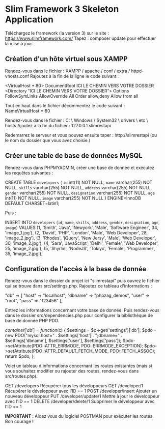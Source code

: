 # Slim Framework 3 Skeleton Application

Téléchargez le framework (la version 3) sur le site : https://www.slimframework.com/
Tapez : composer update pour effectuer la mise à jour.

## Création d'un hôte virtuel sous XAMPP

Rendez-vous dans le fichier : XAMPP / apache / conf / extra / httpd-vhosts.conf
Rajoutez à la fin de la ligne le code suivant : 

<VirtualHost *:80>
DocumentRoot ICI LE CHEMIN VERS VOTRE DOSSIER
<Directory "ICI LE CHEMIN VERS VOTRE DOSSIER">
Options FollowSymLinks
AllowOverride All
Order allow,deny
Allow from all
</Directory>
</VirtualHost>

Tout en haut dans le fichier décommentez le code suivant : NameVirtualHost *:80

Rendez-vous dans le fichier : C: \ Windows \ System32 \ drivers \ etc \ hosts
Ajoutez à la fin du fichier : 127.0.0.1 slimrestapi

Redemarrez le serveur et vous pouvez ensuite taper : http://slimrestapi (ou le nom du dossier que vous avez choisie.)

## Créer une table de base de données MySQL

Rendez-vous dans PHPMYADMIN, créer une base de donnée et exécutez les requêtes suivantes : 

CREATE TABLE `developers` (
`id` int(11) NOT NULL,
`name` varchar(255) NOT NULL,
`skills` varchar(255) NOT NULL,
`address` varchar(255) NOT NULL,
`gender` varchar(255) NOT NULL,
`designation` varchar(255) NOT NULL,
`age` int(11) NOT NULL,
`image` varchar(255) NOT NULL
) ENGINE=InnoDB DEFAULT CHARSET=latin1;

Puis : 

INSERT INTO `developers` (`id`, `name`, `skills`, `address`, `gender`, `designation`, `age`, `image`) VALUES
(1, 'Smith', 'Java', 'Newyork', 'Male', 'Software Engineer', 34, 'image_1.jpg'),
(2, 'David', 'PHP', 'London', 'Male', 'Web Developer', 28, 'image_2.jpg'),
(3, 'Rhodes', 'jQuery', 'New Jersy', 'Male', 'Web Developer', 30, 'image_2.jpg'),
(4, 'Sara', 'JavaScript', 'Delhi', 'Female', 'Web Developer', 25, 'image_2.jpg'),
(5, 'Shyrlin', 'NodeJS', 'Tokiyo', 'Female', 'Programmer', 35, 'image_2.jpg');

## Configuration de l'accès à la base de donnée

Rendez-vous dans le dossier du projet ici "slimrestapi" puis ouvrez le fichier qui se trouve dans src/settings.php.
Rajoutez ce tableau d'informations : 

"db" => [
"host" => "localhost",
"dbname" => "phpzag_demos",
"user" => "root",
"pass" => "123456"
],

Entrez les informations concernant votre base de donnée.
Puis rendez-vous dans le dossier src/dependencies.php pour configurer la bibliothèque de base de donnée PHP PDO.

$container['db'] = function ($c) {
$settings = $c->get('settings')['db'];
$pdo = new PDO("mysql:host=" . $settings['host'] . ";dbname=" . $settings['dbname'],
$settings['user'], $settings['pass']);
$pdo->setAttribute(PDO::ATTR_ERRMODE, PDO::ERRMODE_EXCEPTION);
$pdo->setAttribute(PDO::ATTR_DEFAULT_FETCH_MODE, PDO::FETCH_ASSOC);
return $pdo;
};

Voici un tableau d'informations concernant les routes existantes (mais si vous souhaitez modifier ou rajouter des routes, rendez-vous dans src/routes.php).

GET	/developers	Récupérer tous les développeurs
GET	/developer/1	Récupérer le développeur avec l'ID == 1
POST	/developer/insert	Ajouter un nouveau développeur
PUT	/developer/update/1  Mettre à jour le développeur avec l'ID == 1
DELETE	/developer/delete/1	Supprimer le développeur avec l'ID == 1

**IMPORTANT** : Aidez vous du logiciel POSTMAN pour exécuter les routes. Bon courage !
